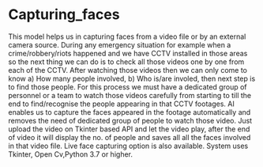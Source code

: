 # Capturing_faces
This model helps us in capturing faces from a video file or by an external camera source.
During any emergency situation for example when a crime/robbery/riots happened and we have CCTV installed in those areas so the next thing we can do is to check all those videos one by one from each of the CCTV.
After watching those videos then we can only come to know a) How many people involved, b) Who is/are involed, then next step is to
find those people.
For this process we must have a dedicated group of personnel or a team to watch those videos carefully from starting to till the end to find/recognise the people appearing in that CCTV footages.
AI enables us to capture the faces appeared in the footage automatically and removes the need of dedicated group of people to watch those video.
Just upload the video on Tkinter based API and let the video play, after the end of video it will display the no. of people and saves all all the faces involved in that video file.
Live face capturing option is also available.
System uses Tkinter, Open Cv,Python 3.7 or higher.
